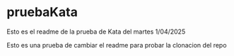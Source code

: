 # pruebaKata
Esto es el readme de la prueba de Kata del martes 1/04/2025


Esto es una prueba de cambiar el readme para probar la clonacion del repo
